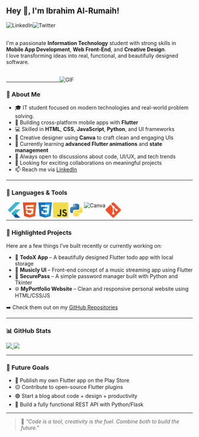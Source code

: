 ## Hey 👋, I'm Ibrahim Al-Rumaih!

<a href="https://www.linkedin.com/in/your-profile" target="_blank">
  <img align="left" alt="LinkedIn" src="https://raw.githubusercontent.com/rahul-jha98/rahul-jha98/561d474902b59c7429ec22bb73e225696c27b202/assets/linkedin.svg" height="18px"/>
</a>
<a href="https://twitter.com/your-handle" target="_blank">
  <img align="left" alt="Twitter" src="https://raw.githubusercontent.com/rahul-jha98/rahul-jha98/561d474902b59c7429ec22bb73e225696c27b202/assets/twitter.svg" height="18px"/>
</a>

<br/><br/>

I'm a passionate **Information Technology** student with strong skills in **Mobile App Development**, **Web Front-End**, and **Creative Design**.  
I love transforming ideas into real, functional, and beautifully designed software.  

<br/>

<img align="right" alt="GIF" src="https://raw.githubusercontent.com/rahul-jha98/rahul-jha98/main/techstack.gif" width="360px"/>

---

### 🧠 About Me

- 🎓 IT student focused on modern technologies and real-world problem solving.  
- 🚀 Building cross-platform mobile apps with **Flutter**  
- 💻 Skilled in **HTML**, **CSS**, **JavaScript**, **Python**, and UI frameworks  
- 🎨 Creative designer using **Canva** to craft clean and engaging UIs  
- 🌱 Currently learning **advanced Flutter animations** and **state management**  
- 💬 Always open to discussions about code, UI/UX, and tech trends  
- 🤝 Looking for exciting collaborations on meaningful projects  
- 📫 Reach me via [LinkedIn](https://www.linkedin.com/in/your-profile)  

---

### 🔧 Languages & Tools

<a href="https://flutter.dev" target="_blank">
  <img align="left" src="https://raw.githubusercontent.com/devicons/devicon/master/icons/flutter/flutter-original.svg" alt="flutter" height="42px"/>
</a>
<a href="https://developer.mozilla.org/en-US/docs/Web/HTML" target="_blank">
  <img align="left" alt="HTML" height="42px" src="https://raw.githubusercontent.com/devicons/devicon/master/icons/html5/html5-original.svg"/>
</a>
<a href="https://developer.mozilla.org/en-US/docs/Web/CSS" target="_blank">
  <img align="left" alt="CSS" height="42px" src="https://raw.githubusercontent.com/devicons/devicon/master/icons/css3/css3-original.svg"/>
</a>
<a href="https://developer.mozilla.org/en-US/docs/Web/JavaScript" target="_blank">
  <img align="left" alt="JavaScript" height="42px" src="https://raw.githubusercontent.com/devicons/devicon/master/icons/javascript/javascript-original.svg"/>
</a>
<a href="https://www.python.org/" target="_blank">
  <img align="left" alt="Python" height="42px" src="https://raw.githubusercontent.com/devicons/devicon/master/icons/python/python-original.svg"/>
</a>
<a href="https://www.canva.com/" target="_blank">
  <img align="left" alt="Canva" height="42px" src="https://img.icons8.com/color/48/000000/canva.png"/>
</a>
<a href="https://git-scm.com/" target="_blank">
  <img align="left" alt="Git" height="42px" src="https://raw.githubusercontent.com/devicons/devicon/master/icons/git/git-original.svg"/>
</a>

<br/><br/>

---

### 🌟 Highlighted Projects

Here are a few things I’ve built recently or currently working on:

- 📱 **TodoX App** – A beautifully designed Flutter todo app with local storage  
- 🎵 **Musicly UI** – Front-end concept of a music streaming app using Flutter  
- 🔐 **SecurePass** – A simple password manager built with Python and Tkinter  
- 🌐 **MyPortfolio Website** – Clean and responsive personal website using HTML/CSS/JS  

➡️ Check them out on my [GitHub Repositories](https://github.com/your-github-username?tab=repositories)

---

### 📊 GitHub Stats

<a href="https://github.com/your-github-username">
  <img src="https://github-readme-stats.vercel.app/api?username=your-github-username&show_icons=true&theme=tokyonight" />
  <img src="https://github-readme-stats.vercel.app/api/top-langs/?username=your-github-username&layout=compact&theme=tokyonight" />
</a>

---

### 🎯 Future Goals

- 🔵 Publish my own Flutter app on the Play Store  
- 🟡 Contribute to open-source Flutter plugins  
- 🟢 Start a blog about code + design + productivity  
- 🔴 Build a fully functional REST API with Python/Flask  

---

> 🚀 *"Code is a tool, creativity is the fuel. Combine both to build the future."*

